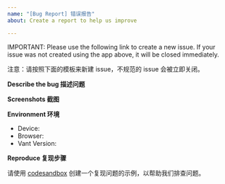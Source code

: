 ```yaml
---
name: "[Bug Report] 错误报告"
about: Create a report to help us improve

---
```


IMPORTANT: Please use the following link to create a new issue. If your issue was not created using the app above, it will be closed immediately.

注意：请按照下面的模板来新建 issue，不规范的 issue 会被立即关闭。

**Describe the bug 描述问题**


**Screenshots 截图**


**Environment 环境**

 - Device: 
 - Browser: 
 - Vant Version: 

**Reproduce 复现步骤**

请使用 [codesandbox](https://codesandbox.io/s/m5v3f) 创建一个复现问题的示例，以帮助我们排查问题。
